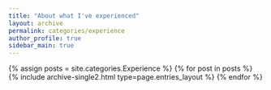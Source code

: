 ```yaml
---
title: "About what I've experienced"
layout: archive
permalink: categories/experience
author_profile: true
sidebar_main: true
---
```



{% assign posts = site.categories.Experience %}
{% for post in posts %} {% include archive-single2.html type=page.entries_layout %} {% endfor %}

